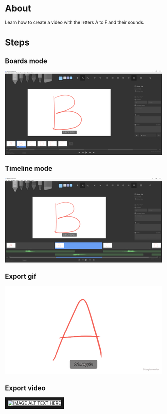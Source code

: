 # About

Learn how to create a video with the letters A to F and their sounds.

# Steps

## Boards mode

![](images/Capture_boards.PNG)

## Timeline mode

![](images/Capture_timeline.PNG)

## Export gif

![](Storyboarder/ABCDEF/exports/Test2%202018-05-17%2010.23.48.gif)

## Export video

<a href="http://www.youtube.com/watch?feature=player_embedded&v=LzUtt7nb5KQ
" target="_blank"><img src="http://img.youtube.com/vi/LzUtt7nb5KQ/0.jpg" 
alt="IMAGE ALT TEXT HERE" width="960" height="540" border="10" /></a>
